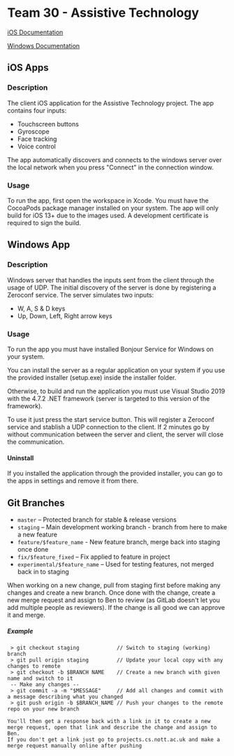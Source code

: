 # Team 30 - Assistive Technology

[iOS Documentation](https://team30.netlify.com/ios/)

[Windows Documentation](https://team30.netlify.com/windows/)


## iOS Apps

### Description

The client iOS application for the Assistive Technology project. The app contains four inputs:
* Touchscreen buttons
* Gyroscope
* Face tracking
* Voice control

The app automatically discovers and connects to the windows server over the local network when you press "Connect" in the connection window.

### Usage

To run the app, first open the workspace in Xcode. You must have the CocoaPods package manager installed on your system.
The app will only build for iOS 13+ due to the images used. A development certificate is required to sign the build.

## Windows App

### Description

Windows server that handles the inputs sent from the client through the usage of UDP. The initial discovery of the server is done by registering a Zeroconf service. The server simulates two inputs:
* W, A, S & D keys
* Up, Down, Left, Right arrow keys

### Usage
To run the app you must have installed Bonjour Service for Windows on your system. 

You can install the server as a regular application on your system if you use the provided installer (setup.exe) inside the installer folder.

Otherwise, to build and run the application you must use Visual Studio 2019 with the 4.7.2 .NET framework (server is targeted to this version of the framework).

To use it just press the start service button. This will register a Zeroconf service and stablish a UDP connection to the client. If 2 minutes go by without communication between the server and client, the server will close the communication.

#### Uninstall
If you installed the application through the provided installer, you can go to the apps in settings and remove it from there.


## Git Branches
 * `master` – Protected branch for stable & release versions
 * `staging` – Main development working branch - branch from here to make a new feature
 * `feature/$feature_name` - New feature branch, merge back into staging once done
 * `fix/$feature_fixed` – Fix applied to feature in project
 * `experimental/$feature_name` – Used for testing features, not merged back in to staging

When working on a new change, pull from staging first before making any changes and create a new branch.
Once done with the change, create a new merge request and assign to Ben to review (as GitLab doesn't let you add multiple people as reviewers). If the change is all good we can approve it and merge.

##### Example
```
 > git checkout staging            // Switch to staging (working) branch
 > git pull origin staging         // Update your local copy with any changes to remote
 > git checkout -b $BRANCH NAME    // Create a new branch with given name and switch to it
 -- Make any changes --
 > git commit -a -m "$MESSAGE"     // Add all changes and commit with a message describing what you changed
 > git push origin -b $BRANCH_NAME // Push your changes to the remote repo on your new branch

You'll then get a response back with a link in it to create a new merge request, open that link and describe the change and assign to Ben.
If you don't get a link just go to projects.cs.nott.ac.uk and make a merge request manually online after pushing
```